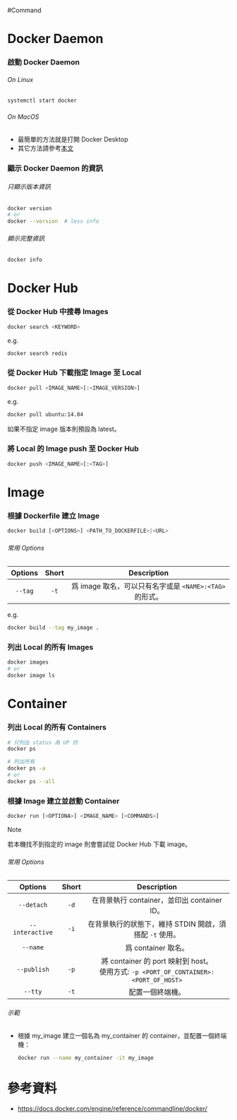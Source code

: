 #Command 

# Docker Daemon

### 啟動 Docker Daemon

###### On Linux

```bash
systemctl start docker
```

###### On MacOS

- 最簡單的方法就是打開 Docker Desktop
- 其它方法請參考[本文](<https://apple.stackexchange.com/questions/373888/how-do-i-start-the-docker-daemon-on-macos>)

### 顯示 Docker Daemon 的資訊

###### 只顯示版本資訊

```bash
docker version
# or
docker --version  # less info
```

###### 顯示完整資訊

```bash
docker info
```

# Docker Hub

### 從 Docker Hub 中搜尋 Images

```sh
docker search <KEYWORD>
```

e.g.

```bash
docker search redis
```

### 從 Docker Hub 下載指定 Image 至 Local

```sh
docker pull <IMAGE_NAME>[:<IMAGE_VERSION>]
```

e.g.

```bash
docker pull ubuntu:14.04
```

如果不指定 image 版本則預設為 latest。

### 將 Local 的 Image push 至 Docker Hub

```sh
docker push <IMAGE_NAME>[:<TAG>]
```

# Image

### 根據 Dockerfile 建立 Image

```sh
docker build [<OPTIONS>] <PATH_TO_DOCKERFILE>|<URL>
```

###### 常用 Options

|Options|Short|Description|
|:-:|:-:|:-:|
|`--tag`|`-t`|爲 image 取名，可以只有名字或是 `<NAME>:<TAG>` 的形式。|

e.g.

```bash
docker build --tag my_image .
```

### 列出 Local 的所有 Images

```bash
docker images
# or
docker image ls
```

# Container

### 列出 Local 的所有 Containers

```bash
# 只列出 status 為 UP 的
docker ps

# 列出所有
docker ps -a
# or
docker ps --all
```

### 根據 Image 建立並啟動 Container

```sh
docker run [<OPTIONA>] <IMAGE_NAME> [<COMMANDS>]
```

>[!Note]
>若本機找不到指定的 image 則會嘗試從 Docker Hub 下載 image。

###### 常用 Options

|Options|Short|Description|
|:-:|:-:|:-:|
|`--detach`|`-d`|在背景執行 container，並印出 container ID。|
|`--interactive`|`-i`|在背景執行的狀態下，維持 STDIN 開啟，須搭配 `-t` 使用。|
|`--name`||爲 container 取名。|
|`--publish`|`-p`|將 container 的 port 映射到 host。</br>使用方式: `-p <PORT_OF_CONTAINER>:<PORT_OF_HOST>`|
|`--tty`|`-t`|配置一個終端機。|

###### 示範

- 根據 my_image 建立一個名為 my_container 的 container，並配置一個終端機：

    ```bash
    docker run --name my_container -it my_image
    ```

# 參考資料

- <https://docs.docker.com/engine/reference/commandline/docker/>
